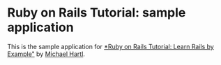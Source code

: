 # Ruby on Rails Tutorial: sample application

This is the sample application for
[*Ruby on Rails Tutorial: Learn Rails by Example"](http://railstutorial.org/)
by [Michael Hartl](http://michaelhartl.com/).